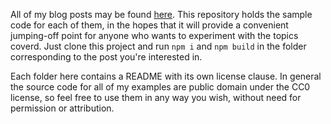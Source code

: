 All of my blog posts may be found [here](https://medium.com/@JosephJnk). This repository holds the sample code for each of them, in the hopes that it will provide a convenient jumping-off point for anyone who wants to experiment with the topics coverd. Just clone this project and run `npm i` and `npm build` in the folder corresponding to the post you're interested in.

Each folder here contains a README with its own license clause. In general the source code for all of my examples are public domain under the CC0 license, so feel free to use them in any way you wish, without need for permission or attribution.
